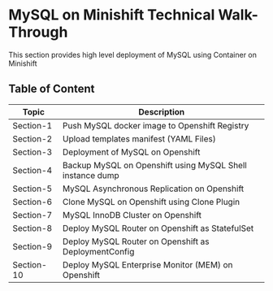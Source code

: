 # MySQL on Minishift Technical Walk-Through 
This section provides high level deployment of MySQL using Container on Minishift
## Table of Content
| Topic | Description |
| ------|-------------|
| Section-1 | Push MySQL docker image to Openshift Registry |
| Section-2 | Upload templates manifest (YAML Files) |
| Section-3 | Deployment of MySQL on Openshift |
| Section-4 | Backup MySQL on Openshift using MySQL Shell instance dump |
| Section-5 | MySQL Asynchronous Replication on Openshift |
| Section-6 | Clone MySQL on Openshift using Clone Plugin |
| Section-7 | MySQL InnoDB Cluster on Openshift |
| Section-8 | Deploy MySQL Router on Openshift as StatefulSet |
| Section-9 | Deploy MySQL Router on Openshift as DeploymentConfig |
| Section-10 | Deploy MySQL Enterprise Monitor (MEM) on Openshift |
